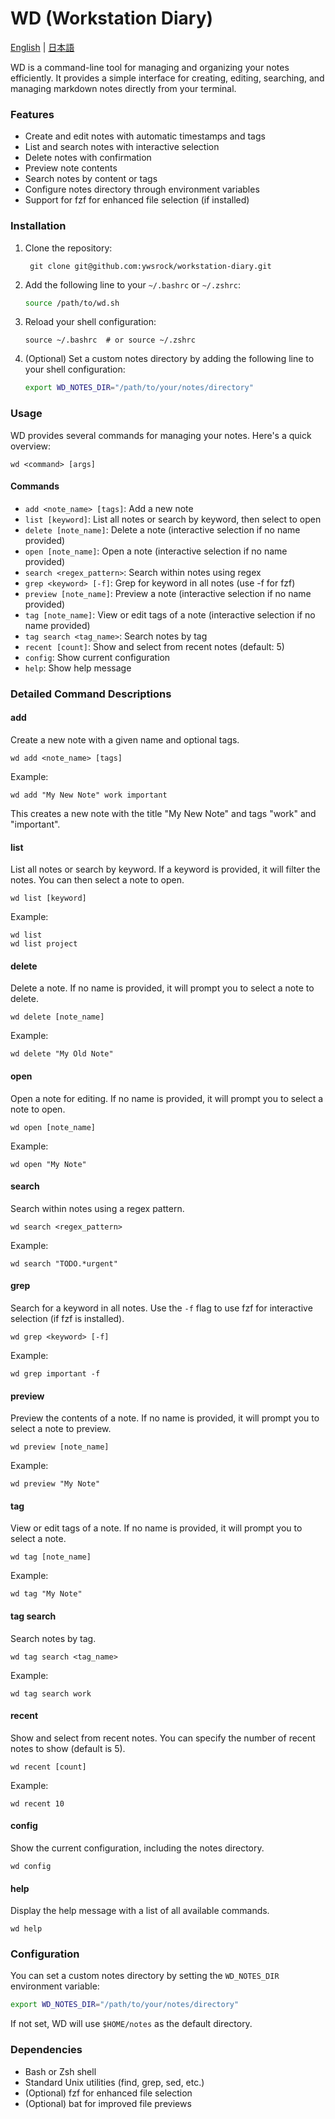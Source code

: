 # WD (Workstation Diary)

[English](/README.md) | [日本語](/README_ja.md)



WD is a command-line tool for managing and organizing your notes efficiently. It provides a simple interface for creating, editing, searching, and managing markdown notes directly from your terminal.

### Features

- Create and edit notes with automatic timestamps and tags
- List and search notes with interactive selection
- Delete notes with confirmation
- Preview note contents
- Search notes by content or tags
- Configure notes directory through environment variables
- Support for fzf for enhanced file selection (if installed)

### Installation

1. Clone the repository:
   ```
    git clone git@github.com:ywsrock/workstation-diary.git
   ```

2. Add the following line to your `~/.bashrc` or `~/.zshrc`:
   ```bash
   source /path/to/wd.sh
   ```

3. Reload your shell configuration:
   ```
   source ~/.bashrc  # or source ~/.zshrc
   ```

4. (Optional) Set a custom notes directory by adding the following line to your shell configuration:
   ```bash
   export WD_NOTES_DIR="/path/to/your/notes/directory"
   ```

### Usage

WD provides several commands for managing your notes. Here's a quick overview:

```
wd <command> [args]
```

#### Commands

- `add <note_name> [tags]`: Add a new note
- `list [keyword]`: List all notes or search by keyword, then select to open
- `delete [note_name]`: Delete a note (interactive selection if no name provided)
- `open [note_name]`: Open a note (interactive selection if no name provided)
- `search <regex_pattern>`: Search within notes using regex
- `grep <keyword> [-f]`: Grep for keyword in all notes (use -f for fzf)
- `preview [note_name]`: Preview a note (interactive selection if no name provided)
- `tag [note_name]`: View or edit tags of a note (interactive selection if no name provided)
- `tag search <tag_name>`: Search notes by tag
- `recent [count]`: Show and select from recent notes (default: 5)
- `config`: Show current configuration
- `help`: Show help message

### Detailed Command Descriptions

#### add

Create a new note with a given name and optional tags.

```
wd add <note_name> [tags]
```

Example:
```
wd add "My New Note" work important
```

This creates a new note with the title "My New Note" and tags "work" and "important".

#### list

List all notes or search by keyword. If a keyword is provided, it will filter the notes. You can then select a note to open.

```
wd list [keyword]
```

Example:
```
wd list
wd list project
```

#### delete

Delete a note. If no name is provided, it will prompt you to select a note to delete.

```
wd delete [note_name]
```

Example:
```
wd delete "My Old Note"
```

#### open

Open a note for editing. If no name is provided, it will prompt you to select a note to open.

```
wd open [note_name]
```

Example:
```
wd open "My Note"
```

#### search

Search within notes using a regex pattern.

```
wd search <regex_pattern>
```

Example:
```
wd search "TODO.*urgent"
```

#### grep

Search for a keyword in all notes. Use the `-f` flag to use fzf for interactive selection (if fzf is installed).

```
wd grep <keyword> [-f]
```

Example:
```
wd grep important -f
```

#### preview

Preview the contents of a note. If no name is provided, it will prompt you to select a note to preview.

```
wd preview [note_name]
```

Example:
```
wd preview "My Note"
```

#### tag

View or edit tags of a note. If no name is provided, it will prompt you to select a note.

```
wd tag [note_name]
```

Example:
```
wd tag "My Note"
```

#### tag search

Search notes by tag.

```
wd tag search <tag_name>
```

Example:
```
wd tag search work
```

#### recent

Show and select from recent notes. You can specify the number of recent notes to show (default is 5).

```
wd recent [count]
```

Example:
```
wd recent 10
```

#### config

Show the current configuration, including the notes directory.

```
wd config
```

#### help

Display the help message with a list of all available commands.

```
wd help
```

### Configuration

You can set a custom notes directory by setting the `WD_NOTES_DIR` environment variable:

```bash
export WD_NOTES_DIR="/path/to/your/notes/directory"
```

If not set, WD will use `$HOME/notes` as the default directory.

### Dependencies

- Bash or Zsh shell
- Standard Unix utilities (find, grep, sed, etc.)
- (Optional) fzf for enhanced file selection
- (Optional) bat for improved file previews

